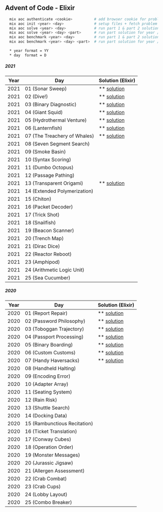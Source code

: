 ## Advent of Code - Elixir

```bash
  mix aoc authenticate <cookie>          # add browser cookie for problem fetching from adventofcode.com
  mix aoc init <year> <day>              # setup files + fetch problem for solving
  mix aoc solve <year> <day>             # run part 1 & part 2 solution for year / day
  mix aoc solve <year> <day> <part>      # run part solution for year / day
  mix aoc benchmark <year> <day>         # run part 1 & part 2 solution for year / day
  mix aoc benchmark <year> <day> <part>  # run part solution for year / day / part
  
  * year format = YY
  * day  format = D
```
##### 2021
| Year | Day                          | Solution (Elixir)                                                                                        |
| ---- | ----                         | ----                                                                                                     |
| 2021 | 01 (Sonar Sweep)             | ** [solution](https://github.com/sreedevk/advent-of-code/blob/main/elixir/lib/twenty21/day1.ex)          |
| 2021 | 02 (Dive!)                   | ** [solution](https://github.com/sreedevk/advent-of-code/blob/main/elixir/lib/twenty21/day2.ex)          |
| 2021 | 03 (Binary Diagnostic)       | ** [solution](https://github.com/sreedevk/advent-of-code/blob/main/elixir/lib/twenty21/day3.ex)          |
| 2021 | 04 (Giant Squid)             | ** [solution](https://github.com/sreedevk/advent-of-code/blob/main/elixir/lib/twenty21/day4.ex)          |
| 2021 | 05 (Hydrothermal Venture)    | ** [solution](https://github.com/sreedevk/advent-of-code/blob/main/elixir/lib/twenty21/day5.ex)          |
| 2021 | 06 (Lanternfish)             | ** [solution](https://github.com/sreedevk/advent-of-code/blob/main/elixir/lib/twenty21/day6.ex)          |
| 2021 | 07 (The Treachery of Whales) | ** [solution](https://github.com/sreedevk/advent-of-code/blob/main/elixir/lib/twenty21/day7.ex)          |
| 2021 | 08 (Seven Segment Search)    |                                                                                                          |
| 2021 | 09 (Smoke Basin)             |                                                                                                          |
| 2021 | 10 (Syntax Scoring)          |                                                                                                          |
| 2021 | 11 (Dumbo Octopus)           |                                                                                                          |
| 2021 | 12 (Passage Pathing)         |                                                                                                          |
| 2021 | 13 (Transparent Origami)     | ** [solution](https://github.com/sreedevk/advent-of-code/blob/main/elixir/lib/twenty21/day13.ex)         |
| 2021 | 14 (Extended Polymerization) |                                                                                                          |
| 2021 | 15 (Chiton)                  |                                                                                                          |
| 2021 | 16 (Packet Decoder)          |                                                                                                          |
| 2021 | 17 (Trick Shot)              |                                                                                                          |
| 2021 | 18 (Snailfish)               |                                                                                                          |
| 2021 | 19 (Beacon Scanner)          |                                                                                                          |
| 2021 | 20 (Trench Map)              |                                                                                                          |
| 2021 | 21 (Dirac Dice)              |                                                                                                          |
| 2021 | 22 (Reactor Reboot)          |                                                                                                          |
| 2021 | 23 (Amphipod)                |                                                                                                          |
| 2021 | 24 (Arithmetic Logic Unit)   |                                                                                                          |
| 2021 | 25 (Sea Cucumber)            |                                                                                                          |

##### 2020
| Year | Day                          | Solution (Elixir)                                                                                        |
| ---- | ----                         | ----                                                                                                     |
| 2020 | 01 (Report Repair)           | ** [solution](https://github.com/sreedevk/advent-of-code/blob/main/elixir/lib/twenty20/day1.ex)          |
| 2020 | 02 (Password Philosophy)     | ** [solution](https://github.com/sreedevk/advent-of-code/blob/main/elixir/lib/twenty20/day2.ex)          |
| 2020 | 03 (Toboggan Trajectory)     | ** [solution](https://github.com/sreedevk/advent-of-code/blob/main/elixir/lib/twenty20/day3.ex)          |
| 2020 | 04 (Passport Processing)     | ** [solution](https://github.com/sreedevk/advent-of-code/blob/main/elixir/lib/twenty20/day4.ex)          |
| 2020 | 05 (Binary Boarding)         | ** [solution](https://github.com/sreedevk/advent-of-code/blob/main/elixir/lib/twenty20/day5.ex)          |
| 2020 | 06 (Custom Customs)          | ** [solution](https://github.com/sreedevk/advent-of-code/blob/main/elixir/lib/twenty20/day6.ex)          |
| 2020 | 07 (Handy Haversacks)        | ** [solution](https://github.com/sreedevk/advent-of-code/blob/main/elixir/lib/twenty20/day7.ex)          |
| 2020 | 08 (Handheld Halting)        |                                                                                                          |
| 2020 | 09 (Encoding Error)          |                                                                                                          |
| 2020 | 10 (Adapter Array)           |                                                                                                          |
| 2020 | 11 (Seating System)          |                                                                                                          |
| 2020 | 12 (Rain Risk)               |                                                                                                          |
| 2020 | 13 (Shuttle Search)          |                                                                                                          |
| 2020 | 14 (Docking Data)            |                                                                                                          |
| 2020 | 15 (Rambunctious Recitation) |                                                                                                          |
| 2020 | 16 (Ticket Translation)      |                                                                                                          |
| 2020 | 17 (Conway Cubes)            |                                                                                                          |
| 2020 | 18 (Operation Order)         |                                                                                                          |
| 2020 | 19 (Monster Messages)        |                                                                                                          |
| 2020 | 20 (Jurassic Jigsaw)         |                                                                                                          |
| 2020 | 21 (Allergen Assessment)     |                                                                                                          |
| 2020 | 22 (Crab Combat)             |                                                                                                          |
| 2020 | 23 (Crab Cups)               |                                                                                                          |
| 2020 | 24 (Lobby Layout)            |                                                                                                          |
| 2020 | 25 (Combo Breaker)           |                                                                                                          |


